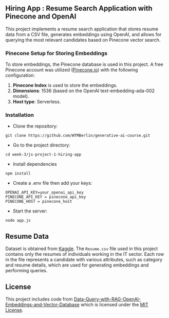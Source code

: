 ## Hiring App : Resume Search Application with Pinecone and OpenAI

This project implements a resume search application that stores resume data from a CSV file, generates embeddings using OpenAI, and allows for querying the most relevant candidates based on Pinecone vector search.

### Pinecone Setup for Storing Embeddings

To store embeddings, the Pinecone database is used in this project. A free Pinecone account was utilized ([Pinecone.io](https://www.pinecone.io/)) with the following configuration:

1. **Pinecone Index** is used to store the embeddings.
2. **Dimensions**: 1536 (based on the OpenAI text-embedding-ada-002 model).
3. **Host type**: Serverless.

### Installation

- Clone the repository:

```
git clone https://github.com/WTMBerlin/generative-ai-course.git

```

- Go to the project directory:

```
cd week-3/js-project-1-hiring-app
```

- Install dependencies

```
npm install
```

- Create a .env file then add your keys:

```
OPENAI_API_KEY=your_openai_api_key
PINECONE_API_KEY = pinecone_api_key
PINECONE_HOST = pinecone_host
```

- Start the server:

```
node app.js
```

## Resume Data

Dataset is obtained from [Kaggle](https://www.kaggle.com/datasets/jillanisofttech/updated-resume-dataset).
The `Resume.csv` file used in this project contains only the resumes of individuals working in the IT sector. Each row in the file represents a candidate with various attributes, such as category and resume details, which are used for generating embeddings and performing queries.

## License

This project includes code from [Data-Query-with-RAG-OpenAI-Embeddings-and-Vector-Database](https://github.com/mmr116/Data-Query-with-RAG-OpenAI-Embeddings-and-Vector-Database) which is licensed under the [MIT License](https://github.com/mmr116/Data-Query-with-RAG-OpenAI-Embeddings-and-Vector-Database/blob/main/LICENSE).
